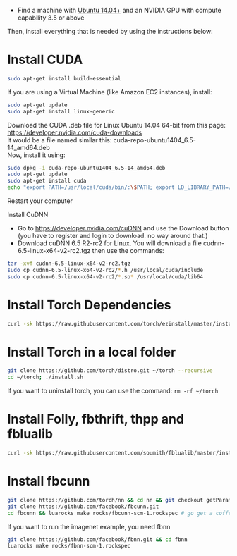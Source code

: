 - Find a machine with [Ubuntu 14.04+](http://www.ubuntu.com/) and an NVIDIA GPU with compute capability 3.5 or above

Then, install everything that is needed by using the instructions below:

Install CUDA
=============
```bash
sudo apt-get install build-essential
```

If you are using a Virtual Machine (like Amazon EC2 instances), install:
```bash
sudo apt-get update
sudo apt-get install linux-generic
```

Download the CUDA .deb file for Linux Ubuntu 14.04 64-bit from this page: https://developer.nvidia.com/cuda-downloads  
It would be a file named similar this: cuda-repo-ubuntu1404_6.5-14_amd64.deb  
Now, install it using:
```bash
sudo dpkg -i cuda-repo-ubuntu1404_6.5-14_amd64.deb
sudo apt-get update
sudo apt-get install cuda
echo "export PATH=/usr/local/cuda/bin/:\$PATH; export LD_LIBRARY_PATH=/usr/local/cuda/lib64/:\$LD_LIBRARY_PATH; " >>~/.bashrc && source ~/.bashrc
```

Restart your computer

Install CuDNN
- Go to https://developer.nvidia.com/cuDNN and use the Download button (you have to register and login to download. no way around that.)
- Download cuDNN 6.5 R2-rc2 for Linux. You will download a file cudnn-6.5-linux-x64-v2-rc2.tgz
then use the commands:
```bash
tar -xvf cudnn-6.5-linux-x64-v2-rc2.tgz
sudo cp cudnn-6.5-linux-x64-v2-rc2/*.h /usr/local/cuda/include
sudo cp cudnn-6.5-linux-x64-v2-rc2/*.so* /usr/local/cuda/lib64
```

Install Torch Dependencies
==========================
```bash
curl -sk https://raw.githubusercontent.com/torch/ezinstall/master/install-deps | bash
```

Install Torch in a local folder
================================
```bash
git clone https://github.com/torch/distro.git ~/torch --recursive
cd ~/torch; ./install.sh
```

If you want to uninstall torch, you can use the command: `rm -rf ~/torch`

Install Folly, fbthrift, thpp and fblualib
============================================
```bash
curl -sk https://raw.githubusercontent.com/soumith/fblualib/master/install_all.sh | bash
```

Install fbcunn
==============
```bash
git clone https://github.com/torch/nn && cd nn && git checkout getParamsByDevice && luarocks make rocks/nn-scm-1.rockspec
git clone https://github.com/facebook/fbcunn.git
cd fbcunn && luarocks make rocks/fbcunn-scm-1.rockspec # go get a coffee
```

If you want to run the imagenet example, you need fbnn
```bash
git clone https://github.com/facebook/fbnn.git && cd fbnn
luarocks make rocks/fbnn-scm-1.rockspec
```
